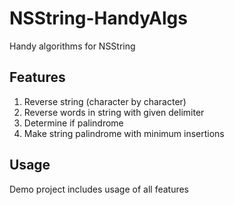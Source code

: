 NSString-HandyAlgs
==================

Handy algorithms for NSString


Features
---
1. Reverse string (character by character)
2. Reverse words in string with given delimiter
3. Determine if palindrome
4. Make string palindrome with minimum insertions

Usage
---
Demo project includes usage of all features

